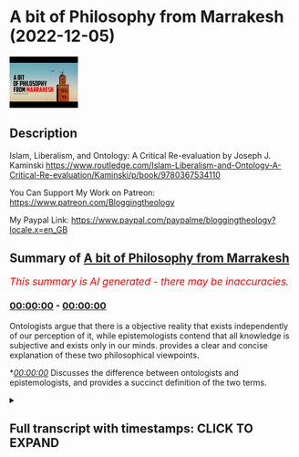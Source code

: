 # A bit of Philosophy from Marrakesh (2022-12-05)

![alt A bit of Philosophy from Marrakesh](952CLhm97ik.jpg "A bit of Philosophy from Marrakesh")

## Description

Islam, Liberalism, and Ontology: A Critical Re-evaluation by Joseph J. Kaminski https://www.routledge.com/Islam-Liberalism-and-Ontology-A-Critical-Re-evaluation/Kaminski/p/book/9780367534110

You Can Support My Work on Patreon:
https://www.patreon.com/Bloggingtheology

My Paypal Link: 
https://www.paypal.com/paypalme/bloggingtheology?locale.x=en_GB

## Summary of [A bit of Philosophy from Marrakesh](https://www.youtube.com/watch?v=952CLhm97ik)


*<span style="color:red; font-size:125%">This summary is AI generated - there may be inaccuracies</span>. [](/)*

### [00:00:00](https://www.youtube.com/watch?v=952CLhm97ik&t=0) - [00:00:00](https://www.youtube.com/watch?v=952CLhm97ik&t=0)

Ontologists argue that there is a objective reality that exists independently of our perception of it, while epistemologists contend that all knowledge is subjective and exists only in our minds.  provides a clear and concise explanation of these two philosophical viewpoints.

**[00:00:00](https://www.youtube.com/watch?v=952CLhm97ik&t=0)* Discusses the difference between ontologists and epistemologists, and provides a succinct definition of the two terms.

<details><summary><h2>Full transcript with timestamps: CLICK TO EXPAND</h2></summary>

[0:00:00](https://youtu.be/952CLhm97ik?t=0) I'm reading this amazing book by Dr  
[0:00:03](https://youtu.be/952CLhm97ik?t=3) Joseph Kaminski entitled Islam  
[0:00:05](https://youtu.be/952CLhm97ik?t=5) liberalism and ontology a critical  
[0:00:08](https://youtu.be/952CLhm97ik?t=8) re-evaluation and he gives an amazing  
[0:00:11](https://youtu.be/952CLhm97ik?t=11) succinct example regarding how to  
[0:00:14](https://youtu.be/952CLhm97ik?t=14) differentiate between what ontologists  
[0:00:17](https://youtu.be/952CLhm97ik?t=17) and epistemologists explore and I quote  
[0:00:20](https://youtu.be/952CLhm97ik?t=20) if the ontologist asks what exists to be  
[0:00:25](https://youtu.be/952CLhm97ik?t=25) known  
[0:00:25](https://youtu.be/952CLhm97ik?t=25) then the epistemologist asks what are  
[0:00:29](https://youtu.be/952CLhm97ik?t=29) the conditions of acquiring knowledge of  
[0:00:32](https://youtu.be/952CLhm97ik?t=32) that which exists this is a purpose  
[0:00:35](https://youtu.be/952CLhm97ik?t=35) succinct definition I'll just repeat it  
[0:00:37](https://youtu.be/952CLhm97ik?t=37) if the ontologist asks what exists be  
[0:00:40](https://youtu.be/952CLhm97ik?t=40) known then the epistemologist asks what  
[0:00:43](https://youtu.be/952CLhm97ik?t=43) are the conditions of acquiring  
[0:00:45](https://youtu.be/952CLhm97ik?t=45) knowledge of that which exists  

</details>
